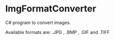 # ImgFormatConverter
C# program to convert images.

Available formats are: .JPG , .BMP , .GIF and .TIFF
